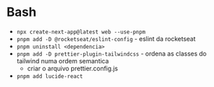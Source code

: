 # Bash

- `npx create-next-app@latest web --use-pnpm`
- `pnpm add -D @rocketseat/eslint-config` - eslint da rocketseat
- `pnpm uninstall <dependencia>`
- `pnpm add -D prettier-plugin-tailwindcss` - ordena as classes do tailwind numa ordem semantica
  - criar o arquivo prettier.config.js
- `pnpm add lucide-react`